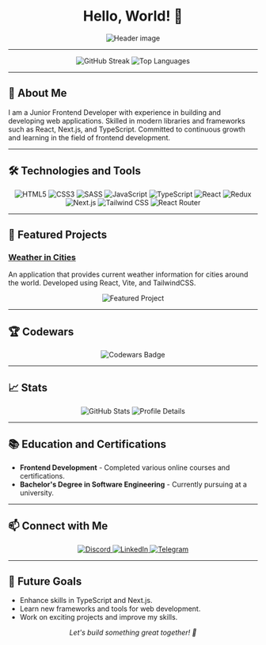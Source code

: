 <h1 align="center">
  Hello, World! 👋
</h1>

<p align="center">
  <img src="https://capsule-render.vercel.app/api?type=waving&color=gradient&height=256&section=header&text=Frontend%20Developer&fontSize=70&animation=fadeIn&fontAlignY=38&desc=Building%20the%20web,%20one%20line%20of%20code%20at%20a%20time&descAlignY=51&descAlign=62" alt="Header image">
</p>

---

<p align="center">
  <img src="https://streak-stats.demolab.com?user=nert1n&theme=dark&hide_border=true&card_width=500" alt="GitHub Streak">
  <img src="https://github-readme-stats.vercel.app/api/top-langs/?username=nert1n&theme=dark&hide_border=true&layout=compact" alt="Top Languages">
</p>

---

## 🚀 About Me

I am a Junior Frontend Developer with experience in building and developing web applications. Skilled in modern libraries and frameworks such as React, Next.js, and TypeScript. Committed to continuous growth and learning in the field of frontend development.

---

## 🛠️ Technologies and Tools

<p align="center">
  <img src="https://img.shields.io/badge/html5-%23E34F26.svg?style=for-the-badge&logo=html5&logoColor=white" alt="HTML5">
  <img src="https://img.shields.io/badge/css3-%231572B6.svg?style=for-the-badge&logo=css3&logoColor=white" alt="CSS3">
  <img src="https://img.shields.io/badge/SASS-hotpink.svg?style=for-the-badge&logo=SASS&logoColor=white" alt="SASS">
  <img src="https://img.shields.io/badge/javascript-%23323330.svg?style=for-the-badge&logo=javascript&logoColor=%23F7DF1E" alt="JavaScript">
  <img src="https://img.shields.io/badge/typescript-%23007ACC.svg?style=for-the-badge&logo=typescript&logoColor=white" alt="TypeScript">
  <img src="https://img.shields.io/badge/react-%2320232a.svg?style=for-the-badge&logo=react&logoColor=%2361DAFB" alt="React">
  <img src="https://img.shields.io/badge/redux-%23593d88.svg?style=for-the-badge&logo=redux&logoColor=white" alt="Redux">
  <img src="https://img.shields.io/badge/Next.js-%23000000.svg?style=for-the-badge&logo=nextdotjs&logoColor=white" alt="Next.js">
  <img src="https://img.shields.io/badge/tailwindcss-%2338B2AC.svg?style=for-the-badge&logo=tailwind-css&logoColor=white" alt="Tailwind CSS">
  <img src="https://img.shields.io/badge/React_Router-CA4245?style=for-the-badge&logo=react-router&logoColor=white" alt="React Router">
</p>

---

## 🌟 Featured Projects

### [Weather in Cities](https://github.com/nert1n/weather-in-cities-vite)
An application that provides current weather information for cities around the world. Developed using React, Vite, and TailwindCSS.

<p align="center">
  <img src="https://github-readme-stats.vercel.app/api/pin/?username=nert1n&repo=weather-in-cities-vite&theme=dark&hide_border=true" alt="Featured Project">
</p>

---

## 🏆 Codewars

<p align="center">
  <img src="https://www.codewars.com/users/nert1n/badges/large" alt="Codewars Badge">
</p>

---

## 📈 Stats

<p align="center">
  <img src="https://github-readme-stats.vercel.app/api?username=nert1n&show_icons=true&theme=dark&hide_border=true" alt="GitHub Stats">
  <img src="https://github-profile-summary-cards.vercel.app/api/cards/profile-details?username=nert1n&theme=dark" alt="Profile Details">
</p>

---

## 📚 Education and Certifications

- **Frontend Development** - Completed various online courses and certifications.
- **Bachelor's Degree in Software Engineering** - Currently pursuing at a university.

---

## 📫 Connect with Me

<p align="center">
  <a href="https://discordapp.com/users/806199781025120267/" target="_blank">
    <img src="https://img.shields.io/badge/Discord-%235865F2.svg?style=for-the-badge&logo=discord&logoColor=white" alt="Discord">
  </a>
  <a href="https://www.linkedin.com/in/maksim-baturin-b70421265/" target="_blank">
    <img src="https://img.shields.io/badge/LinkedIn-%230077B5.svg?style=for-the-badge&logo=linkedin&logoColor=white" alt="LinkedIn">
  </a>
  <a href="https://t.me/n3rt1n" target="_blank">
    <img src="https://img.shields.io/badge/Telegram-2CA5E0?style=for-the-badge&logo=telegram&logoColor=white" alt="Telegram">
  </a>
</p>

---

## 🎯 Future Goals

- Enhance skills in TypeScript and Next.js.
- Learn new frameworks and tools for web development.
- Work on exciting projects and improve my skills.

<p align="center">
  <i>Let's build something great together! 🚀</i>
</p>
